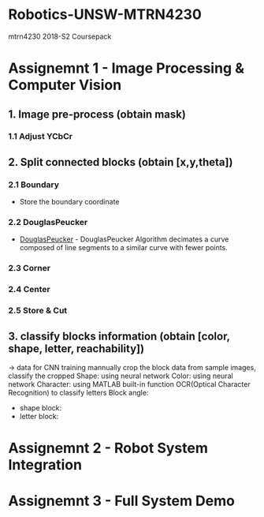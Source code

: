 # Robotics-UNSW-MTRN4230
mtrn4230 2018-S2 Coursepack

# Assignemnt 1 - Image Processing & Computer Vision
## 1. Image pre-process (obtain mask)
  ### 1.1 Adjust YCbCr

## 2. Split connected blocks (obtain [x,y,theta])

  ### 2.1 Boundary
  * Store the boundary coordinate
  
  ### 2.2 DouglasPeucker
  * [DouglasPeucker](https://au.mathworks.com/matlabcentral/fileexchange/61046-douglas-peucker-algorithm) - DouglasPeucker Algorithm  decimates a curve composed of line segments to a similar curve with fewer points.
  ### 2.3 Corner
  ### 2.4 Center
  ### 2.5 Store & Cut
## 3. classify blocks information (obtain [color, shape, letter, reachability])


-> data for CNN training
mannually crop the block data from sample images, classify the cropped
Shape: using neural network
Color: using neural network
Character: using MATLAB built-in function OCR(Optical Character Recognition) to classify letters
Block angle:
  -  shape block:
  - letter block:

# Assignemnt 2 - Robot System Integration

# Assignemnt 3 - Full System Demo

